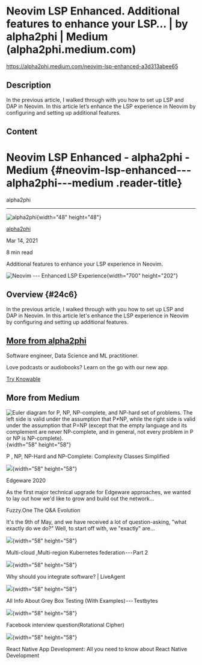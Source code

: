 # Neovim LSP Enhanced. Additional features to enhance your LSP… | by alpha2phi | Medium (alpha2phi.medium.com)

<https://alpha2phi.medium.com/neovim-lsp-enhanced-a3d313abee65>

## Description

In the previous article, I walked through with you how to set up LSP and DAP in Neovim. In this article let’s enhance the LSP experience in Neovim by configuring and setting up additional features.

## Content

Neovim LSP Enhanced - alpha2phi - Medium {#neovim-lsp-enhanced---alpha2phi---medium .reader-title}
========================================

alpha2phi

------------------------------------------------------------------------

[](https://alpha2phi.medium.com/?source=post_page-----a3d313abee65-----------------------------------)

![alpha2phi](https://miro.medium.com/fit/c/96/96/1*cFFJzHp-fD3zlIAOrhWlsQ.png){width="48" height="48"}

[alpha2phi](https://alpha2phi.medium.com/?source=post_page-----a3d313abee65-----------------------------------)

Mar 14, 2021

8 min read

Additional features to enhance your LSP experience in Neovim.

![Neovim --- Enhanced LSP Experience](https://miro.medium.com/max/1400/0*7I22o8ael_0JGJUX.png){width="700" height="202"}

Overview {#24c6}
--------

In the previous article, I walked through with you how to set up LSP and DAP in Neovim. In this article let's enhance the LSP experience in Neovim by configuring and setting up additional features.

[More from alpha2phi](https://alpha2phi.medium.com/?source=post_page-----a3d313abee65-----------------------------------)
-------------------------------------------------------------------------------------------------------------------------

Software engineer, Data Science and ML practitioner.

Love podcasts or audiobooks? Learn on the go with our new app.

[Try Knowable](https://knowable.fyi/?utm_source=medium&utm_medium=referral&utm_campaign=medium-post-footer&source=post_page-----a3d313abee65-----------------------------------)

More from Medium
----------------

[](https://anujk2901.medium.com/complexity-classes-simplified-4afb8504cb2a?source=post_internal_links---------0-------------------------------)

![Euler diagram for P, NP, NP-complete, and NP-hard set of problems. The left side is valid under the assumption that P≠NP, while the right side is valid under the assumption that P=NP (except that the empty language and its complement are never NP-complete, and in general, not every problem in P or NP is NP-complete).](https://miro.medium.com/focal/116/116/50/50/1*kJSxDByrznc4bqfyBNOKJw.png){width="58" height="58"}

P , NP, NP-Hard and NP-Complete: Complexity Classes Simplified

[](https://medium.com/@dillchen/edgeware-2020-169323c8507e?source=post_internal_links---------1-------------------------------)

![](https://miro.medium.com/focal/116/116/50/50/1*9sR5Itw4MqPqu59eszMqCw.png){width="58" height="58"}

Edgeware 2020

As the first major technical upgrade for Edgeware approaches, we wanted to lay out how we'd like to grow and build out the network...

[](https://fuzzy-one.medium.com/fuzzy-one-the-q-a-evolution-ed184c9dea23?source=post_internal_links---------2-------------------------------)

Fuzzy.One The Q&A Evolution

It\'s the 9th of May, and we have received a lot of question-asking, "what exactly do we do?" Well, to start off with, we "exactly" are...

[](https://medium.com/@venkatnsrinivasan/multi-cloud-multi-region-kubernetes-federation-part-2-e8d403150d4f?source=post_internal_links---------3-------------------------------)

![](https://miro.medium.com/focal/116/116/50/50/0*ccKCqzdJ2_B6vPnG){width="58" height="58"}

Multi-cloud ,Multi-region Kubernetes federation --- Part 2

[](https://kozlowska-nina.medium.com/why-should-you-integrate-software-liveagent-dab5e49abaf?source=post_internal_links---------4-------------------------------)

![](https://miro.medium.com/focal/116/116/50/50/1*Hl-uJ2i8fmQrn30YJJRNtQ.png){width="58" height="58"}

Why should you integrate software? \| LiveAgent

[](https://testbytessoftware.medium.com/all-info-about-grey-box-testing-with-examples-testbytes-4196d5526231?source=post_internal_links---------5-------------------------------)

![](https://miro.medium.com/focal/116/116/50/50/0*IFpu92asDUZm9Fy6.jpg){width="58" height="58"}

All Info About Grey Box Testing (With Examples) --- Testbytes

[](https://kristinelpetrosyan.medium.com/facebook-interview-question-rotational-cipher-b20337ca5c8?source=post_internal_links---------6-------------------------------)

![](https://miro.medium.com/focal/116/116/50/50/1*VheI-yreLsl50niOoPuInA.png){width="58" height="58"}

Facebook interview question(Rotational Cipher)

[](https://apoorv-gehlot.medium.com/react-native-app-development-all-you-need-to-know-about-react-native-development-a0fc63411fc3?source=post_internal_links---------7-------------------------------)

![](https://miro.medium.com/focal/116/116/50/50/0*Y3Vi48Ks140eP0lP.png){width="58" height="58"}

React Native App Development: All you need to know about React Native Development
